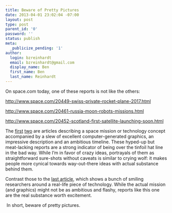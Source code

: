 ```yaml
---
title: Beware of Pretty Pictures
date: 2013-04-01 23:02:04 -07:00
layout: post
type: post
parent_id: '0'
password: ''
status: publish
meta:
  _publicize_pending: '1'
author:
  login: bzreinhardt
  email: bzreinhardt@gmail.com
  display_name: Ben
  first_name: Ben
  last_name: Reinhardt
---
```


<p>On space.com today, one of these reports is not like the others:</p>
<p><a href="http://www.space.com/20449-swiss-private-rocket-plane-2017.html">http://www.space.com/20449-swiss-private-rocket-plane-2017.html</a></p>
<p><a href="http://www.space.com/20461-russia-moon-robots-missions.html">http://www.space.com/20461-russia-moon-robots-missions.html</a></p>
<p><a href="http://www.space.com/20452-scotland-first-satellite-launching-soon.html">http://www.space.com/20452-scotland-first-satellite-launching-soon.html</a></p>
<p>The <a href="http://www.space.com/20449-swiss-private-rocket-plane-2017.html" target="_blank">first</a> <a href="http://www.space.com/20461-russia-moon-robots-missions.html" target="_blank">two</a> are articles describing a space mission or technology concept accompanied by a slew of excellent computer-generated graphics, an impressive description and an ambitious timeline. These hyped-up but meat-lacking reports are a strong indicator of being over the tinfoil hat line in the bad way. While I’m in favor of crazy ideas, portrayals of them as straightforward sure-shots without caveats is similar to crying wolf: it makes people more cynical towards way-out-there ideas with actual substance behind them. </p>
<p>Contrast those to the <a href="http://www.space.com/20452-scotland-first-satellite-launching-soon.html" target="_blank">last article</a>, which shows a bunch of smiling researchers around a real-life piece of technology. While the actual mission (and graphics) might not be as ambitious and flashy, reports like this one are the real substance worth excitement.</p>
<p> In short, beware of pretty pictures. </p>

